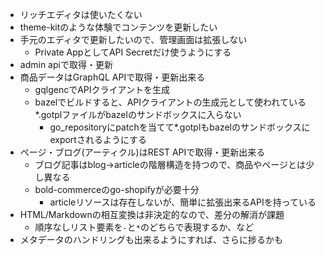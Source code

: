- リッチエディタは使いたくない
- theme-kitのような体験でコンテンツを更新したい
- 手元のエディタで更新したいので、管理画面は拡張しない
  - Private AppとしてAPI Secretだけ使うようにする
- admin apiで取得・更新
- 商品データはGraphQL APIで取得・更新出来る
  - gqlgencでAPIクライアントを生成
  - bazelでビルドすると、APIクライアントの生成元として使われている*.gotplファイルがbazelのサンドボックスに入らない
    - go_repositoryにpatchを当てて*.gotplもbazelのサンドボックスにexportされるようにする
- ページ・ブログ(アーティクル)はREST APIで取得・更新出来る
  - ブログ記事はblog->articleの階層構造を持つので、商品やページとは少し異なる
  - bold-commerceのgo-shopifyが必要十分
    - articleリソースは存在しないが、簡単に拡張出来るAPIを持っている
- HTML/Markdownの相互変換は非決定的なので、差分の解消が課題
  - 順序なしリスト要素を`-`と`*`のどちらで表現するか、など
- メタデータのハンドリングも出来るようにすれば、さらに捗るかも
